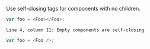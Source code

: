 Use self-closing tags for components with no children.

```js
var foo = <Foo></Foo>;
```
```output
Line 4, column 11: Empty components are self-closing
```

```js
var foo = <Foo />;
```

